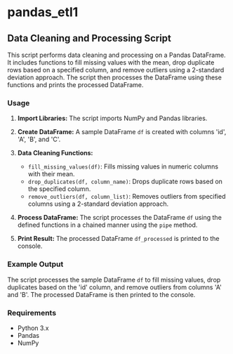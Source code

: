 # pandas_etl1
## Data Cleaning and Processing Script

This script performs data cleaning and processing on a Pandas DataFrame. It includes functions to fill missing values with the mean, drop duplicate rows based on a specified column, and remove outliers using a 2-standard deviation approach. The script then processes the DataFrame using these functions and prints the processed DataFrame.

### Usage

1. **Import Libraries:** The script imports NumPy and Pandas libraries.

2. **Create DataFrame:** A sample DataFrame `df` is created with columns 'id', 'A', 'B', and 'C'.

3. **Data Cleaning Functions:**
   - `fill_missing_values(df)`: Fills missing values in numeric columns with their mean.
   - `drop_duplicates(df, column_name)`: Drops duplicate rows based on the specified column.
   - `remove_outliers(df, column_list)`: Removes outliers from specified columns using a 2-standard deviation approach.

4. **Process DataFrame:** The script processes the DataFrame `df` using the defined functions in a chained manner using the `pipe` method.

5. **Print Result:** The processed DataFrame `df_processed` is printed to the console.

### Example Output

The script processes the sample DataFrame `df` to fill missing values, drop duplicates based on the 'id' column, and remove outliers from columns 'A' and 'B'. The processed DataFrame is then printed to the console.

### Requirements

- Python 3.x
- Pandas
- NumPy
